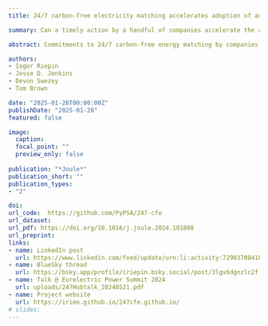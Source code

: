 ```yaml
---
title: 24/7 carbon-free electricity matching accelerates adoption of advanced clean energy technologies

summary: Can a timely action by a handful of companies accelerate the clean energy transition for everyone?

abstract: Commitments to 24/7 carbon-free energy matching by companies and governments create an early market for technologies that can bridge the gaps between wind and solar generation. We argue that the commitment by a small number of companies to round-the-clock matching can spur substantial learning in these advanced technologies. We demonstrate these benefits for two technologies (long-duration energy storage and clean firm generation). The reduced costs from learning make 24/7 matching more attractive for other actors, leading to a virtuous circle that accelerates the time when the technologies become cost-competitive in the rest of the electricity market. These indirect effects unlock greenhouse gas savings far beyond the direct emission reductions from initial investments, illustrating how proactive contributions from the private sector can complement governmental support for advanced energy technologies, reduce pressure on tight fiscal budgets, and accelerate decarbonization of electricity systems.

authors:
- Iegor Riepin
- Jesse D. Jenkins
- Devon Swezey
- Tom Brown

date: "2025-01-28T00:00:00Z"
publishDate: "2025-01-28"
featured: false

image:
  caption:
  focal_point: ""
  preview_only: false
  
publication: "*Joule*"
publication_short: ""
publication_types:
- "2"

doi:
url_code:  https://github.com/PyPSA/247-cfe
url_dataset: 
url_pdf: https://doi.org/10.1016/j.joule.2024.101808
url_preprint: 
links:
- name: LinkedIn post
  url: https://www.linkedin.com/feed/update/urn:li:activity:7290370841802932226/
- name: BlueSky thread
  url: https://bsky.app/profile/iriepin.bsky.social/post/3lgv6dgnzlc2f
- name: Talk @ Eurelectric Power Summit 2024
  url: uploads/247Hubtalk_20240521.pdf
- name: Project website
  url: https://irieo.github.io/247cfe.github.io/
# slides:
---
```



